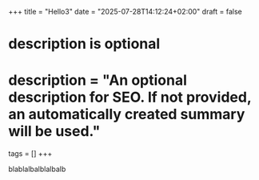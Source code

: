 +++
title = "Hello3"
date = "2025-07-28T14:12:24+02:00"
draft = false

#
# description is optional
#
# description = "An optional description for SEO. If not provided, an automatically created summary will be used."

tags = []
+++

blablalbalblalbalb
